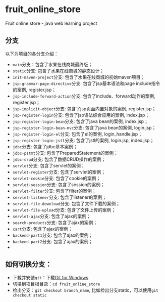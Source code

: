 # fruit_online_store
Fruit online store - java web learning project

## 分支
以下为项目的各分支介绍：
- `main`分支：包含了水果在线商城最终版；
- `static`分支: 包含了水果在线商城的静态设计；
- `init-maven-project`分支: 包含了水果在线商城的初始maven项目；
- `jsp-grammar-page-directive`分支: 包含了jsp基本语法和page include指令的案例, register.jsp；
- `jsp-include-forward-action`分支: 包含了include、forward动作的案例, register.jsp；
- `jsp-implicit-object`分支: 包含了jsp页面内置对象的案例, register.jsp；
- `jsp-register-login`分支: 包含了jsp语法综合应用的案例, index.jsp；
- `jsp-register-login-bean`分支: 包含了java bean的案例, index.jsp；
- `jsp-register-login-bean-mvc`分支: 包含了java bean的案例, login.jsp；
- `jsp-register-login-el`分支: 包含了el的案例, login_handle.jsp；
- `jsp-register-login-jstl`分支: 包含了jstl的案例, login.jsp, index.jsp；
- `jdbc`分支: 包含了jdbc基本案例；
- `jdbc-pstmt`分支: 包含了PreparedStatement的案例；
- `jdbc-crud`分支: 包含了数据CRUD操作的案例；
- `servlet`分支: 包含了servlet的案例；
- `servlet-register`分支: 包含了servlet的案例；
- `servlet-cookie`分支: 包含了cookie的案例；
- `servlet-session`分支: 包含了session的案例；
- `servlet-filter`分支: 包含了filter的案例；
- `servlet-listener`分支: 包含了listener的案例；
- `servlet-file-download`分支: 包含了文件下载的案例；
- `servlet-file-upload`分支: 包含了文件上传的案例；
- `servlet-ajax`分支: 包含了ajax的案例；
- `search-products`分支: 包含了ajax的案例；
- `cart`分支: 包含了ajax的案例；
- `backend-part1`分支: 包含了ajax的案例；
- `backend-part2`分支: 包含了ajax的案例；
-  

## 如何切换分支：

- 下载并安装`git`：下载[Git for Windows](https://git-scm.com/download/win)
- 切换到项目根目录：`cd fruit_online_store`
- 检出分支：`git checkout branch_name`, 比如检出分支static，可以使用`git checkout static`

